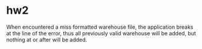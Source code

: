 # hw2
When encountered a miss formatted warehouse file, the application breaks at the line of the error, thus all previously valid warehouse will be added, but nothing at or after will be added.
